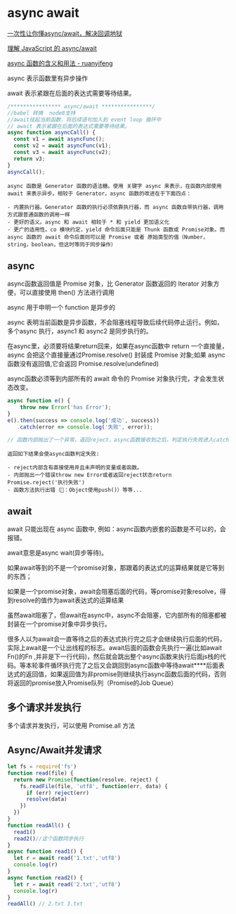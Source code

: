 # async await

[一次性让你懂async/await，解决回调地狱](https://juejin.im/post/5b1ffff96fb9a01e345ba704)

[理解 JavaScript 的 async/await](https://segmentfault.com/a/1190000007535316)

[async 函数的含义和用法 -  ruanyifeng](http://www.ruanyifeng.com/blog/2015/05/async.html)

async 表示函数里有异步操作

await 表示紧跟在后面的表达式需要等待结果。

```js
/**************** async/await ****************/
//babel 转换  node8支持
//await挂起当前函数，将后续语句加入到 event loop 循环中
// await 表示紧跟在后面的表达式需要等待结果。
async function asyncCall() {
  const v1 = await asyncFunc();
  const v2 = await asyncFunc(v1);
  const v3 = await asyncFunc(v2);
  return v3;
}
asyncCall();
```

```
async 函数是 Generator 函数的语法糖。使用 关键字 async 来表示，在函数内部使用 await 来表示异步。相较于 Generator，async 函数的改进在于下面四点：

- 内置执行器。Generator 函数的执行必须依靠执行器，而 async 函数自带执行器，调用方式跟普通函数的调用一样
- 更好的语义。async 和 await 相较于 * 和 yield 更加语义化
- 更广的适用性。co 模块约定，yield 命令后面只能是 Thunk 函数或 Promise对象。而 async 函数的 await 命令后面则可以是 Promise 或者 原始类型的值（Number，string，boolean，但这时等同于同步操作）
```

## async

async函数返回值是 Promise 对象，比 Generator 函数返回的 Iterator 对象方便，可以直接使用 then() 方法进行调用

async 用于申明一个 function 是异步的

async 表明当前函数是异步函数，不会阻塞线程导致后续代码停止运行。例如，多个async 执行，async1 和 async2 是同步执行的。

在async里，必须要将结果return回来，如果在async函数中 return 一个直接量，async 会把这个直接量通过Promise.resolve() 封装成 Promise 对象;如果 async 函数没有返回值,它会返回 Promise.resolve(undefined)

async函数必须等到内部所有的 await 命令的 Promise 对象执行完，才会发生状态改变。

```js
async function e() {
    throw new Error('has Error');
}
e().then(success => console.log('成功', success))
   .catch(error => console.log('失败', error));

// 函数内部抛出了一个异常，返回reject，async函数接收到之后，判定执行失败进入catch，该返回的错误打印了出来。
```

```
返回如下结果会使async函数判定失败:

- reject内部含有直接使用并且未声明的变量或者函数。
- 内部抛出一个错误throw new Error或者返回reject状态return Promise.reject('执行失败')
- 函数方法执行出错（🌰：Object使用push()）等等...
```

## await

await 只能出现在 async 函数中, 例如：async函数内嵌套的函数是不可以的，会报错。

await意思是async wait(异步等待)。

如果await等到的不是一个promise对象，那跟着的表达式的运算结果就是它等到的东西；

如果是一个promise对象，await会阻塞后面的代码，等promise对象resolve，得到resolve的值作为await表达式的运算结果

虽然await阻塞了，但await在async中，async不会阻塞，它内部所有的阻塞都被封装在一个promise对象中异步执行。

很多人以为await会一直等待之后的表达式执行完之后才会继续执行后面的代码，实际上await是一个让出线程的标志。await后面的函数会先执行一遍(比如await Fn()的Fn ,并非是下一行代码)，然后就会跳出整个async函数来执行后面js栈的代码。等本轮事件循环执行完了之后又会跳回到async函数中等待await****后面表达式的返回值，如果返回值为非promise则继续执行async函数后面的代码，否则将返回的promise放入Promise队列（Promise的Job Queue）

## 多个请求并发执行

多个请求并发执行，可以使用 Promise.all 方法

## Async/Await并发请求

```js
let fs = require('fs')
function read(file) {
  return new Promise(function(resolve, reject) {
    fs.readFile(file, 'utf8', function(err, data) {
      if (err) reject(err)
      resolve(data)
    })
  })
}
function readAll() {
  read1()
  read2()//这个函数同步执行
}
async function read1() {
  let r = await read('1.txt','utf8')
  console.log(r)
}
async function read2() {
  let r = await read('2.txt','utf8')
  console.log(r)
}
readAll() // 2.txt 3.txt

```
